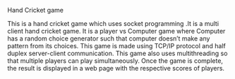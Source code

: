 Hand Cricket game

This is a hand cricket game which uses socket programming .It is a multi client hand cricket game. It is a player vs Computer game  where Computer has a random choice generator such that computer doesn’t make any pattern from its choices. This game is  made using TCP/IP protocol and half duplex server-client communication. This game also uses multithreading so that multiple players can play simultaneously. Once the game is complete, the result is displayed in a web page with the respective scores of players.

